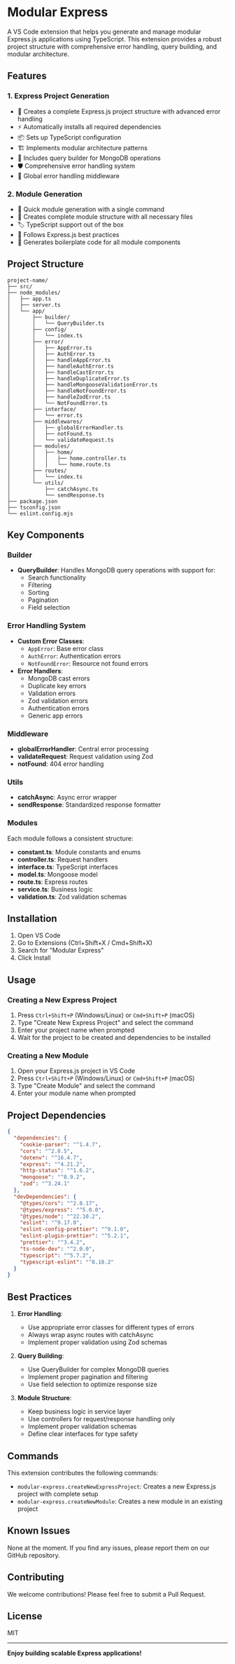 # Modular Express

A VS Code extension that helps you generate and manage modular Express.js applications using TypeScript. This extension provides a robust project structure with comprehensive error handling, query building, and modular architecture.

## Features

### 1. Express Project Generation
- 🎯 Creates a complete Express.js project structure with advanced error handling
- ⚡ Automatically installs all required dependencies
- 📦 Sets up TypeScript configuration
- 🏗️ Implements modular architecture patterns
- 🔧 Includes query builder for MongoDB operations
- 🛡️ Comprehensive error handling system
- 🚦 Global error handling middleware

### 2. Module Generation
- 🚀 Quick module generation with a single command
- 📁 Creates complete module structure with all necessary files
- 🏷️ TypeScript support out of the box
- 🎯 Follows Express.js best practices
- 🧩 Generates boilerplate code for all module components

## Project Structure

```
project-name/
├── src/
├── node_modules/
│   ├── app.ts
│   ├── server.ts
│   └── app/
│       ├── builder/
│       │   └── QueryBuilder.ts
│       ├── config/
│       │   └── index.ts
│       ├── error/
│       │   ├── AppError.ts
│       │   ├── AuthError.ts
│       │   ├── handleAppError.ts
│       │   ├── handleAuthError.ts
│       │   ├── handleCastError.ts
│       │   ├── handleDuplicateError.ts
│       │   ├── handleMongooseValidationError.ts
│       │   ├── handleNotFoundError.ts
│       │   ├── handleZodError.ts
│       │   └── NotFoundError.ts
│       ├── interface/
│       │   └── error.ts
│       ├── middlewares/
│       │   ├── globalErrorHandler.ts
│       │   ├── notFound.ts
│       │   └── validateRequest.ts
│       ├── modules/
│       │   ├── home/
│       │   │   ├── home.controller.ts
│       │   │   └── home.route.ts
│       ├── routes/
│       │   └── index.ts
│       └── utils/
│           ├── catchAsync.ts
│           └── sendResponse.ts
├── package.json
├── tsconfig.json
└── eslint.config.mjs
```

## Key Components

### Builder
- **QueryBuilder**: Handles MongoDB query operations with support for:
  - Search functionality
  - Filtering
  - Sorting
  - Pagination
  - Field selection

### Error Handling System
- **Custom Error Classes**:
  - `AppError`: Base error class
  - `AuthError`: Authentication errors
  - `NotFoundError`: Resource not found errors
- **Error Handlers**:
  - MongoDB cast errors
  - Duplicate key errors
  - Validation errors
  - Zod validation errors
  - Authentication errors
  - Generic app errors

### Middleware
- **globalErrorHandler**: Central error processing
- **validateRequest**: Request validation using Zod
- **notFound**: 404 error handling

### Utils
- **catchAsync**: Async error wrapper
- **sendResponse**: Standardized response formatter

### Modules
Each module follows a consistent structure:
- **constant.ts**: Module constants and enums
- **controller.ts**: Request handlers
- **interface.ts**: TypeScript interfaces
- **model.ts**: Mongoose model
- **route.ts**: Express routes
- **service.ts**: Business logic
- **validation.ts**: Zod validation schemas

## Installation

1. Open VS Code
2. Go to Extensions (Ctrl+Shift+X / Cmd+Shift+X)
3. Search for "Modular Express"
4. Click Install

## Usage

### Creating a New Express Project

1. Press `Ctrl+Shift+P` (Windows/Linux) or `Cmd+Shift+P` (macOS)
2. Type "Create New Express Project" and select the command
3. Enter your project name when prompted
4. Wait for the project to be created and dependencies to be installed

### Creating a New Module

1. Open your Express.js project in VS Code
2. Press `Ctrl+Shift+P` (Windows/Linux) or `Cmd+Shift+P` (macOS)
3. Type "Create Module" and select the command
4. Enter your module name when prompted

## Project Dependencies

```json
{
  "dependencies": {
    "cookie-parser": "^1.4.7",
    "cors": "^2.8.5",
    "dotenv": "^16.4.7",
    "express": "^4.21.2",
    "http-status": "^1.6.2",
    "mongoose": "^8.9.2",
    "zod": "^3.24.1"
  },
  "devDependencies": {
    "@types/cors": "^2.8.17",
    "@types/express": "^5.0.0",
    "@types/node": "^22.10.2",
    "eslint": "^9.17.0",
    "eslint-config-prettier": "^9.1.0",
    "eslint-plugin-prettier": "^5.2.1",
    "prettier": "^3.4.2",
    "ts-node-dev": "^2.0.0",
    "typescript": "^5.7.2",
    "typescript-eslint": "^8.18.2"
  }
}
```

## Best Practices

1. **Error Handling**:
   - Use appropriate error classes for different types of errors
   - Always wrap async routes with catchAsync
   - Implement proper validation using Zod schemas

2. **Query Building**:
   - Use QueryBuilder for complex MongoDB queries
   - Implement proper pagination and filtering
   - Use field selection to optimize response size

3. **Module Structure**:
   - Keep business logic in service layer
   - Use controllers for request/response handling only
   - Implement proper validation schemas
   - Define clear interfaces for type safety

## Commands

This extension contributes the following commands:

* `modular-express.createNewExpressProject`: Creates a new Express.js project with complete setup
* `modular-express.createNewModule`: Creates a new module in an existing project

## Known Issues

None at the moment. If you find any issues, please report them on our GitHub repository.

## Contributing

We welcome contributions! Please feel free to submit a Pull Request.

## License

MIT

---

**Enjoy building scalable Express applications!**
